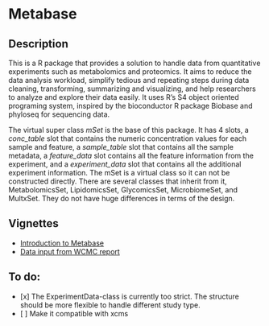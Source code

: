<!-- README.md is generated from README.Rmd. Please edit that file -->
Metabase
========

Description
-----------

This is a R package that provides a solution to handle data from
quantitative experiments such as metabolomics and proteomics. It aims to
reduce the data analysis workload, simplify tedious and repeating steps
during data cleaning, transforming, summarizing and visualizing, and
help researchers to analyze and explore their data easily. It uses R’s
S4 object oriented programing system, inspired by the bioconductor R
package Biobase and phyloseq for sequencing data.

The virtual super class *mSet* is the base of this package. It has 4
slots, a *conc\_table* slot that contains the numeric concentration
values for each sample and feature, a *sample\_table* slot that contains
all the sample metadata, a *feature\_data* slot contains all the feature
information from the experiment, and a *experiment\_data* slot that
contains all the additional experiment information. The mSet is a
virtual class so it can not be constructed directly. There are several
classes that inherit from it, MetabolomicsSet, LipidomicsSet,
GlycomicsSet, MicrobiomeSet, and MultxSet. They do not have huge
differences in terms of the design.

Vignettes
---------

-   [Introduction to
    Metabase](https://zhuchcn.github.io/docs/packages/Metabase/intro/)
-   [Data input from WCMC
    report](https://zhuchcn.github.io/docs/packages/Metabase/lipidomics_wcmc/)

To do:
------

-   \[x\] The ExperimentData-class is currently too strict. The
    structure should be more flexible to handle different study type.
-   \[ \] Make it compatible with xcms
